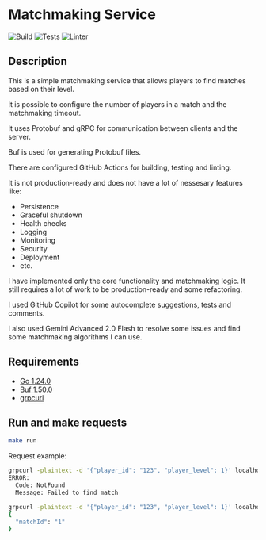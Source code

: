 # Matchmaking Service

![Build](https://github.com/ivanlemeshev/matchmaking-service/actions/workflows/build.yml/badge.svg)
![Tests](https://github.com/ivanlemeshev/matchmaking-service/actions/workflows/test.yml/badge.svg)
![Linter](https://github.com/ivanlemeshev/matchmaking-service/actions/workflows/lint.yml/badge.svg)

## Description

This is a simple matchmaking service that allows players to find matches based
on their level.

It is possible to configure the number of players in a match and the
matchmaking timeout.

It uses Protobuf and gRPC for communication between clients and the server.

Buf is used for generating Protobuf files.

There are configured GitHub Actions for building, testing and linting.

It is not production-ready and does not have a lot of nessesary features like:

- Persistence
- Graceful shutdown
- Health checks
- Logging
- Monitoring
- Security
- Deployment
- etc.

I have implemented only the core functionality and matchmaking logic. It still
requires a lot of work to be production-ready and some refactoring.

I used GitHub Copilot for some autocomplete suggestions, tests and comments.

I also used Gemini Advanced 2.0 Flash to resolve some issues and find some
matchmaking algorithms I can use.

## Requirements

- [Go 1.24.0](https://go.dev/doc/install)
- [Buf 1.50.0](https://buf.build/docs/cli/installation/)
- [grpcurl](https://github.com/fullstorydev/grpcurl?tab=readme-ov-file#installation)

## Run and make requests

```bash
make run
```

Request example:

```bash
grpcurl -plaintext -d '{"player_id": "123", "player_level": 1}' localhost:8080 matchmaking.v1.MatchmakingService/FindMatch
ERROR:
  Code: NotFound
  Message: Failed to find match
```

```bash
grpcurl -plaintext -d '{"player_id": "123", "player_level": 1}' localhost:8080 matchmaking.v1.MatchmakingService/Enqueue
{
  "matchId": "1"
}
```
